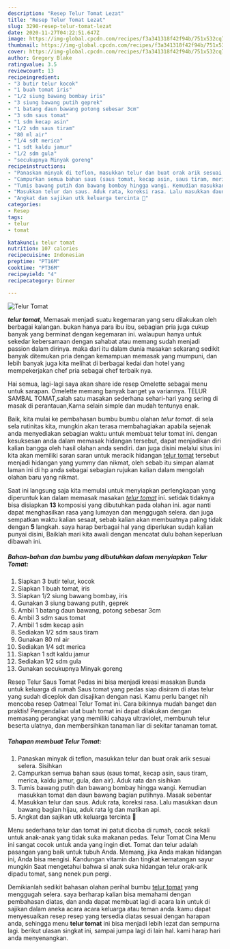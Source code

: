 ```yaml
---
description: "Resep Telur Tomat Lezat"
title: "Resep Telur Tomat Lezat"
slug: 3290-resep-telur-tomat-lezat
date: 2020-11-27T04:22:51.647Z
image: https://img-global.cpcdn.com/recipes/f3a341318f42f94b/751x532cq70/telur-tomat-foto-resep-utama.jpg
thumbnail: https://img-global.cpcdn.com/recipes/f3a341318f42f94b/751x532cq70/telur-tomat-foto-resep-utama.jpg
cover: https://img-global.cpcdn.com/recipes/f3a341318f42f94b/751x532cq70/telur-tomat-foto-resep-utama.jpg
author: Gregory Blake
ratingvalue: 3.5
reviewcount: 13
recipeingredient:
- "3 butir telur kocok"
- "1 buah tomat iris"
- "1/2 siung bawang bombay iris"
- "3 siung bawang putih geprek"
- "1 batang daun bawang potong sebesar 3cm"
- "3 sdm saus tomat"
- "1 sdm kecap asin"
- "1/2 sdm saus tiram"
- "80 ml air"
- "1/4 sdt merica"
- "1 sdt kaldu jamur"
- "1/2 sdm gula"
- "secukupnya Minyak goreng"
recipeinstructions:
- "Panaskan minyak di teflon, masukkan telur dan buat orak arik sesuai selera. Sisihkan"
- "Campurkan semua bahan saus (saus tomat, kecap asin, saus tiram, merica, kaldu jamur, gula, dan air). Aduk rata dan sisihkan"
- "Tumis bawang putih dan bawang bombay hingga wangi. Kemudian masukkan tomat dan daun bawang bagian putihnya. Masak sebentar"
- "Masukkan telur dan saus. Aduk rata, koreksi rasa. Lalu masukkan daun bawang bagian hijau, aduk rata lg dan matikan api."
- "Angkat dan sajikan utk keluarga tercinta 🥰"
categories:
- Resep
tags:
- telur
- tomat

katakunci: telur tomat 
nutrition: 107 calories
recipecuisine: Indonesian
preptime: "PT16M"
cooktime: "PT36M"
recipeyield: "4"
recipecategory: Dinner

---
```



![Telur Tomat](https://img-global.cpcdn.com/recipes/f3a341318f42f94b/751x532cq70/telur-tomat-foto-resep-utama.jpg)

<b><i>telur tomat</i></b>, Memasak menjadi suatu kegemaran yang seru dilakukan oleh berbagai kalangan. bukan hanya para ibu ibu, sebagian pria juga cukup banyak yang berminat dengan kegemaran ini. walaupun hanya untuk sekedar kebersamaan dengan sahabat atau memang sudah menjadi passion dalam dirinya. maka dari itu dalam dunia masakan sekarang sedikit banyak ditemukan pria dengan kemampuan memasak yang mumpuni, dan lebih banyak juga kita melihat di berbagai kedai dan hotel yang mempekerjakan chef pria sebagai chef terbaik nya.

Hai semua, lagi-lagi saya akan share ide resep Omelette sebagai menu untuk sarapan. Omelette memang banyak banget ya variannya. TELUR SAMBAL TOMAT,salah satu masakan sederhana sehari-hari yang sering di masak di perantauan,Karna selain simple dan mudah tentunya enak.

Baik, kita mulai ke pembahasan bumbu bumbu olahan <i>telur tomat</i>. di sela sela rutinitas kita, mungkin akan terasa membahagiakan apabila sejenak anda menyediakan sebagian waktu untuk membuat telur tomat ini. dengan kesuksesan anda dalam memasak hidangan tersebut, dapat menjadikan diri kalian bangga oleh hasil olahan anda sendiri. dan juga disini melalui situs ini kita akan memiliki saran saran untuk meracik hidangan <u>telur tomat</u> tersebut menjadi hidangan yang yummy dan nikmat, oleh sebab itu simpan alamat laman ini di hp anda sebagai sebagian rujukan kalian dalam mengolah olahan baru yang nikmat.


Saat ini langsung saja kita memulai untuk menyiapkan perlengkapan yang diperuntuk kan dalam memasak masakan <u><i>telur tomat</i></u> ini. setidak tidaknya bisa disiapkan <b>13</b> komposisi yang dibutuhkan pada olahan ini. agar nanti dapat menghasilkan rasa yang lumayan dan menggugah selera. dan juga sempatkan waktu kalian sesaat, sebab kalian akan membuatnya paling tidak dengan <b>5</b> langkah. saya harap berbagai hal yang diperlukan sudah kalian punyai disini, Baiklah mari kita awali dengan mencatat dulu bahan keperluan dibawah ini.

<!--inarticleads1-->

##### Bahan-bahan dan bumbu yang dibutuhkan dalam menyiapkan Telur Tomat:

1. Siapkan 3 butir telur, kocok
1. Siapkan 1 buah tomat, iris
1. Siapkan 1/2 siung bawang bombay, iris
1. Gunakan 3 siung bawang putih, geprek
1. Ambil 1 batang daun bawang, potong sebesar 3cm
1. Ambil 3 sdm saus tomat
1. Ambil 1 sdm kecap asin
1. Sediakan 1/2 sdm saus tiram
1. Gunakan 80 ml air
1. Sediakan 1/4 sdt merica
1. Siapkan 1 sdt kaldu jamur
1. Sediakan 1/2 sdm gula
1. Gunakan secukupnya Minyak goreng


Resep Telur Saus Tomat Pedas ini bisa menjadi kreasi masakan Bunda untuk keluarga di rumah Saus tomat yang pedas siap disiram di atas telur yang sudah diceplok dan disajikan dengan nasi. Kamu perlu banget nih mencoba resep Oatmeal Telur Tomat ini. Cara bikinnya mudah banget dan praktis! Pengendalian ulat buah tomat ini dapat dilakukan dengan memasang perangkat yang memiliki cahaya ultraviolet, membunuh telur beserta ulatnya, dan membersihkan tanaman liar di sekitar tanaman tomat. 

<!--inarticleads2-->

##### Tahapan membuat Telur Tomat:

1. Panaskan minyak di teflon, masukkan telur dan buat orak arik sesuai selera. Sisihkan
1. Campurkan semua bahan saus (saus tomat, kecap asin, saus tiram, merica, kaldu jamur, gula, dan air). Aduk rata dan sisihkan
1. Tumis bawang putih dan bawang bombay hingga wangi. Kemudian masukkan tomat dan daun bawang bagian putihnya. Masak sebentar
1. Masukkan telur dan saus. Aduk rata, koreksi rasa. Lalu masukkan daun bawang bagian hijau, aduk rata lg dan matikan api.
1. Angkat dan sajikan utk keluarga tercinta 🥰


Menu sederhana telur dan tomat ini patut dicoba di rumah, cocok sekali untuk anak-anak yang tidak suka makanan pedas. Telur Tomat Cina Menu ini sangat cocok untuk anda yang ingin diet. Tomat dan telur adalah pasangan yang baik untuk tubuh Anda. Memang, jika Anda makan hidangan ini, Anda bisa mengisi. Kandungan vitamin dan tingkat kematangan sayur mungkin Saat mengetahui bahwa si anak suka hidangan telur orak-arik dipadu tomat, sang nenek pun pergi. 

Demikianlah sedikit bahasan olahan perihal bumbu <u>telur tomat</u> yang menggugah selera. saya berharap kalian bisa memahami dengan pembahasan diatas, dan anda dapat membuat lagi di acara lain untuk di sajikan dalam aneka acara acara keluarga atau teman anda. kamu dapat menyesuaikan resep resep yang tersedia diatas sesuai dengan harapan anda, sehingga menu <b>telur tomat</b> ini bisa menjadi lebih lezat dan sempurna lagi. berikut ulasan singkat ini, sampai jumpa lagi di lain hal. kami harap hari anda menyenangkan.
